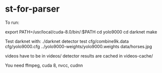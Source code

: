 # st-for-parser

To run:

export PATH=/usr/local/cuda-8.0/bin/:$PATH
cd yolo9000
cd darknet 
make

Test darknet with:
./darknet detector test cfg/combine9k.data cfg/yolo9000.cfg ../yolo9000-weights/yolo9000.weights data/horses.jpg

videos have to be in videos/
detector results are cached in videos-cache/

You need ffmpeg, cuda 8, nvcc, cudnn

